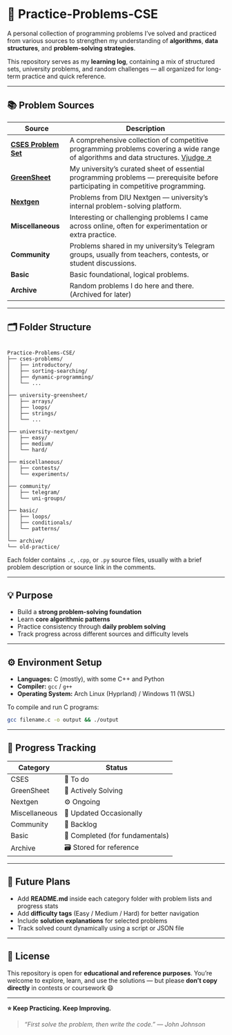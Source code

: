 # 🧠 Practice-Problems-CSE

A personal collection of programming problems I’ve solved and practiced from various sources to strengthen my understanding of **algorithms**, **data structures**, and **problem-solving strategies**.

This repository serves as my **learning log**, containing a mix of structured sets, university problems, and random challenges — all organized for long-term practice and quick reference.

---

## 📚 Problem Sources

| Source                                                                                                                 | Description                                                                                                                                                         |
| ---------------------------------------------------------------------------------------------------------------------- | ------------------------------------------------------------------------------------------------------------------------------------------------------------------- |
| [**CSES Problem Set**](https://cses.fi/problemset/)                                                                    | A comprehensive collection of competitive programming problems covering a wide range of algorithms and data structures. [Vjudge ↗](https://vjudge.net/article/2856) |
| [**GreenSheet**](https://docs.google.com/spreadsheets/d/18xKoNe8tlTGH6DMXfY0zU5dRW2OsIblW9nyxe4B0nwU/edit?usp=sharing) | My university’s curated sheet of essential programming problems — prerequisite before participating in competitive programming.                                     |
| [**Nextgen**](https://diunextgen.com)                                                                                  | Problems from DIU Nextgen — university’s internal problem-solving platform.                                                                                         |
| **Miscellaneous**                                                                                                      | Interesting or challenging problems I came across online, often for experimentation or extra practice.                                                              |
| **Community**                                                                                                          | Problems shared in my university’s Telegram groups, usually from teachers, contests, or student discussions.                                                        |
| **Basic**                                                                                                              | Basic foundational, logical problems.                                                                                                                               |
| **Archive**                                                                                                            | Random problems I do here and there. (Archived for later)                                                                                                           |

---

## 🗂️ Folder Structure

```

Practice-Problems-CSE/
├── cses-problems/
│   ├── introductory/
│   ├── sorting-searching/
│   ├── dynamic-programming/
│   └── ...
│
├── university-greensheet/
│   ├── arrays/
│   ├── loops/
│   ├── strings/
│   └── ...
│
├── university-nextgen/
│   ├── easy/
│   ├── medium/
│   └── hard/
│
├── miscellaneous/
│   ├── contests/
│   └── experiments/
│
├── community/
│   ├── telegram/
│   └── uni-groups/
│
├── basic/
│   ├── loops/
│   ├── conditionals/
│   └── patterns/
│
└── archive/
└── old-practice/

```

Each folder contains `.c`, `.cpp`, or `.py` source files, usually with a brief problem description or source link in the comments.

---

## 💡 Purpose

- Build a **strong problem-solving foundation**
- Learn **core algorithmic patterns**
- Practice consistency through **daily problem solving**
- Track progress across different sources and difficulty levels

---

## ⚙️ Environment Setup

- **Languages:** C (mostly), with some C++ and Python
- **Compiler:** `gcc` / `g++`
- **Operating System:** Arch Linux (Hyprland) / Windows 11 (WSL)

To compile and run C programs:

```bash
gcc filename.c -o output && ./output
```

---

## 🏁 Progress Tracking

| Category      | Status                          |
| ------------- | ------------------------------- |
| CSES          | 🚧 To do                        |
| GreenSheet    | 📘 Actively Solving             |
| Nextgen       | ⚙️ Ongoing                      |
| Miscellaneous | 🌟 Updated Occasionally         |
| Community     | 💬 Backlog                      |
| Basic         | 🧩 Completed (for fundamentals) |
| Archive       | 🗃️ Stored for reference         |

---

## 🚀 Future Plans

- Add **README.md** inside each category folder with problem lists and progress stats
- Add **difficulty tags** (Easy / Medium / Hard) for better navigation
- Include **solution explanations** for selected problems
- Track solved count dynamically using a script or JSON file

---

## 📄 License

This repository is open for **educational and reference purposes**.
You’re welcome to explore, learn, and use the solutions —
but please **don’t copy directly** in contests or coursework 😄

---

**⭐ Keep Practicing. Keep Improving.**

> _“First solve the problem, then write the code.” — John Johnson_
